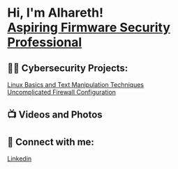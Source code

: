 <h1>Hi, I'm Alhareth! <br/><a href="https://github.com/harethbyr"></a> <a href="https://www.linkedin.com/in/alhareth-al-byrooty-430716372/">Aspiring Firmware Security Professional</a>

<h2>👨‍💻 Cybersecurity Projects:</h2>
<div>
  <a href="https://github.com/harethbyr/LinuxBasics-TextManipulationTechniques">Linux Basics and Text Manipulation Techniques</a>
</div>
<div>
  <a href="https://github.com/harethbyr/Uncomplicated-Firewall-Configuration">Uncomplicated Firewall Configuration</a>
</div>




<h2>📺 Videos and Photos</h2>



<h2> 🤳 Connect with me:</h2>
<a href="https://www.linkedin.com/in/alhareth-al-byrooty-430716372/">Linkedin</a>


<!--
**joshmadakor1/joshmadakor1** is a ✨ _special_ ✨ repository because its `README.md` (this file) appears on your GitHub profile.

Here are some ideas to get you started:

- 🔭 I’m currently working on ...
- 🌱 I’m currently learning ...
- 👯 I’m looking to collaborate on ...
- 🤔 I’m looking for help with ...
- 💬 Ask me about ...
- 📫 How to reach me: ...
- 😄 Pronouns: ...
- ⚡ Fun fact: ...
-->
